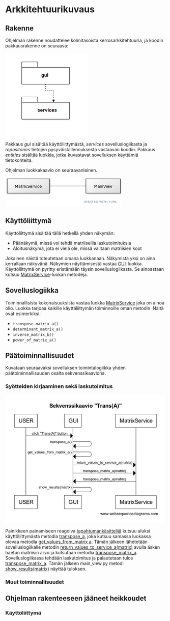 # Arkkitehtuurikuvaus

## Rakenne

Ohjelman rakenne noudattelee kolmitasoista kerrosarkkitehtuuria, ja koodin pakkausrakenne on seuraava:

![Pakkausrakenne](https://github.com/mhamaril/ot-harjoitustyo/blob/master/dokumentaatio/pakkauskaavio.jpg)

Pakkaus _gui_ sisältää käyttöliittymästä, _services_ sovelluslogiikasta ja _repositories_ tietojen pysyväistallennuksesta vastaavan koodin. Pakkaus _entities_ sisältää luokkia, jotka kuvastavat sovelluksen käyttämiä tietokohteita.

Ohjelman luokkakaavio on seuraavanlainen.

![Luokkakaavio](https://github.com/mhamaril/ot-harjoitustyo/blob/master/dokumentaatio/luokkakaavio.jpg)

## Käyttöliittymä

Käyttöliittymä sisältää tällä hetkellä yhden näkymän:

- Päänäkymä, missä voi tehdä matriiseilla laskutoimituksia
- Aloitusnäkymä, jota ei vielä ole, missä valitaan matriisien koot

Jokainen näistä toteutetaan omana luokkanaan. Näkymistä yksi on aina kerrallaan näkyvänä. Näkymien näyttämisestä vastaa [GUI](../src/gui/gui.py)-luokka. Käyttöliittymä on pyritty eristämään täysin sovelluslogiikasta. Se ainoastaan kutsuu [MatrixService](../src/services/matrix_service.py)-luokan metodeja.

## Sovelluslogiikka

Toiminnallisista kokonaisuuksista vastaa luokka [MatrixService](../src/services/matrix_service.py) joka on ainoa olio. Luokka tarjoaa kaikille käyttäliittymän toiminnoille oman metodin. Näitä ovat esimerkiksi:

- `transpose_matrix_a()`
- `determinant_matrix_a()`
- `inverse_matrix_b()`
- `power_of_matrix_a()`

## Päätoiminnallisuudet

Kuvataan seuraavaksi sovelluksen toimintalogiikka yhden päätoiminnallisuuden osalta sekvenssikaaviona.

### Syötteiden kirjaaminen sekä laskutoimitus

![](https://github.com/mhamaril/ot-harjoitustyo/blob/master/dokumentaatio/sekvenssikaavio.jpg)

Painikkeen painamiseen reagoiva [tapahtumankäsittelijä](../src/gui/main_view.py#L90) kutsuu aluksi käyttöliittymästä metodia [transpose_a](https://github.com/mhamaril/ot-harjoitustyo/blob/master/src/gui/main_view.py#L165), joka kutsuu samassa luokassa olevaa metodia [get_values_from_matrix a](https://github.com/mhamaril/ot-harjoitustyo/blob/master/src/gui/main_view.py#L288). Tämän jälkeen lähetetään sovelluslogiikalle metodin [return_values_to_service_a(matrix)](https://github.com/mhamaril/ot-harjoitustyo/blob/master/src/services/matrix_service.py#L10) avulla äsken haetun matriisin arvo ja kutsutaan metodia [transpose_matrix_a](https://github.com/mhamaril/ot-harjoitustyo/blob/master/src/services/matrix_service.py#L18). Sovelluslogiikassa tehdään laskutoimitus ja palautetaan tulos [transpose_matrix_a](https://github.com/mhamaril/ot-harjoitustyo/blob/master/src/services/matrix_service.py#L19). Tämän jälkeen main_view.py metodi [show_results(matrix)](https://github.com/mhamaril/ot-harjoitustyo/blob/master/src/gui/main_view.py#L311) näyttää tuloksen.

### Muut toiminnallisuudet

## Ohjelman rakenteeseen jääneet heikkoudet

### Käyttöliittymä
